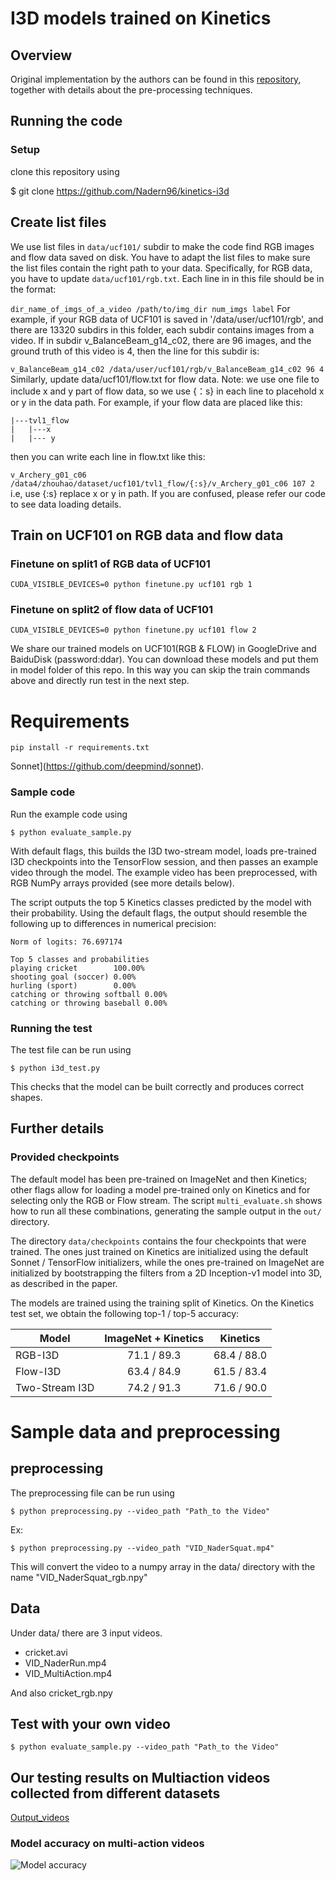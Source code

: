 # I3D models trained on Kinetics

## Overview

Original implementation by the authors can be found in this [repository](https://github.com/deepmind/kinetics-i3d), together with details about the pre-processing techniques.


## Running the code

### Setup
clone this repository using

$ git clone https://github.com/Nadern96/kinetics-i3d

## Create list files
We use list files in ```data/ucf101/``` subdir to make the code find RGB images and flow data saved on disk. You have to adapt the list files to make sure the list files contain the right path to your data. Specifically, for RGB data, you have to update ```data/ucf101/rgb.txt```. Each line in in this file should be in the format:

```dir_name_of_imgs_of_a_video /path/to/img_dir num_imgs label```
For example, if your RGB data of UCF101 is saved in '/data/user/ucf101/rgb', and there are 13320 subdirs in this folder, each subdir contains images from a video. If in subdir v_BalanceBeam_g14_c02, there are 96 images, and the ground truth of this video is 4, then the line for this subdir is:

```v_BalanceBeam_g14_c02 /data/user/ucf101/rgb/v_BalanceBeam_g14_c02 96 4```
Similarly, update data/ucf101/flow.txt for flow data. Note: we use one file to include x and y part of flow data, so we use {：s} in each line to placehold x or y in the data path. For example, if your flow data are placed like this:
```
|---tvl1_flow
|   |---x
|   |--- y
```
then you can write each line in flow.txt like this:

``` v_Archery_g01_c06 /data4/zhouhao/dataset/ucf101/tvl1_flow/{:s}/v_Archery_g01_c06 107 2 ```
i.e, use {:s} replace x or y in path. If you are confused, please refer our code to see data loading details.

## Train on UCF101 on RGB data and flow data
### Finetune on split1 of RGB data of UCF101
```
CUDA_VISIBLE_DEVICES=0 python finetune.py ucf101 rgb 1
```
### Finetune on split2 of flow data of UCF101
```
CUDA_VISIBLE_DEVICES=0 python finetune.py ucf101 flow 2
```
We share our trained models on UCF101(RGB & FLOW) in GoogleDrive and BaiduDisk (password:ddar). You can download these models and put them in model folder of this repo. In this way you can skip the train commands above and directly run test in the next step.

# Requirements

```
pip install -r requirements.txt
```
Sonnet](https://github.com/deepmind/sonnet).


### Sample code

Run the example code using

`$ python evaluate_sample.py`

With default flags, this builds the I3D two-stream model, loads pre-trained I3D
checkpoints into the TensorFlow session, and then passes an example video
through the model. The example video has been preprocessed, with RGB
NumPy arrays provided (see more details below).

The script outputs the top 5 Kinetics classes predicted by the model 
with their probability. Using the default flags, the output should 
resemble the following up to differences in numerical precision:

```
Norm of logits: 76.697174

Top 5 classes and probabilities
playing cricket        100.00%
shooting goal (soccer) 0.00%
hurling (sport)        0.00%
catching or throwing softball 0.00%
catching or throwing baseball 0.00%
```

### Running the test

The test file can be run using

`$ python i3d_test.py`

This checks that the model can be built correctly and produces correct shapes.

## Further details

### Provided checkpoints

The default model has been pre-trained on ImageNet and then Kinetics; other
flags allow for loading a model pre-trained only on Kinetics and for selecting
only the RGB or Flow stream. The script `multi_evaluate.sh` shows how to run all
these combinations, generating the sample output in the `out/` directory.

The directory `data/checkpoints` contains the four checkpoints that were
trained. The ones just trained on Kinetics are initialized using the default
Sonnet / TensorFlow initializers, while the ones pre-trained on ImageNet are
initialized by bootstrapping the filters from a 2D Inception-v1 model into 3D,
as described in the paper.

The models are trained using the training split of Kinetics. On the Kinetics
test set, we obtain the following top-1 / top-5 accuracy:

Model          | ImageNet + Kinetics | Kinetics
-------------- | :-----------------: | -----------
RGB-I3D        | 71.1 / 89.3         | 68.4 / 88.0
Flow-I3D       | 63.4 / 84.9         | 61.5 / 83.4
Two-Stream I3D | 74.2 / 91.3         | 71.6 / 90.0

# Sample data and preprocessing

## preprocessing

The preprocessing file can be run using

`$ python preprocessing.py --video_path "Path_to the Video"  `

Ex: 

 `$ python preprocessing.py --video_path "VID_NaderSquat.mp4" `


This will convert the video to a numpy array in the data/ directory 
with the name "VID_NaderSquat_rgb.npy"

## Data

Under data/ there are 3 input videos.
- cricket.avi
- VID_NaderRun.mp4
- VID_MultiAction.mp4

And also cricket_rgb.npy

## Test with your own video

`$ python evaluate_sample.py --video_path "Path_to the Video" `

## Our testing results on Multiaction videos collected from different datasets

[Output_videos](https://github.com/Nadern96/kinetics-i3d/tree/master/output_videos)

### Model accuracy on multi-action videos

![Model accuracy](https://github.com/Nadern96/kinetics-i3d/blob/master/Graph.jpeg)

 
